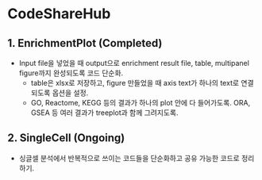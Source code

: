 # CodeShareHub
## 1. EnrichmentPlot (Completed)
- Input file을 넣었을 때 output으로 enrichment result file, table, multipanel figure까지 완성되도록 코드 단순화.
  - table은 xlsx로 저장하고, figure 만들었을 때 axis text가 하나의 text로 연결되도록 옵션을 설정.
  - GO, Reactome, KEGG 등의 결과가 하나의 plot 안에 다 들어가도록. ORA, GSEA 등 여러 결과가 treeplot과 함께 그려지도록.
## 2. SingleCell (Ongoing)
- 싱글셀 분석에서 반복적으로 쓰이는 코드들을 단순화하고 공유 가능한 코드로 정리하기.
